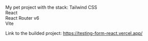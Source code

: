 My pet project with the stack: 
Tailwind CSS  
React  
React Router v6  
Vite  

Link to the builded project: https://testing-form-react.vercel.app/
